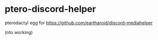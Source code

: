 # ptero-discord-helper
pterodactyl egg for https://github.com/eartharoid/discord-mediahelper

(nto working)
